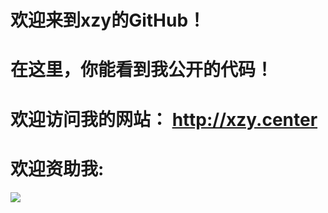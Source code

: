 # 欢迎来到xzy的GitHub！
# 在这里，你能看到我公开的代码！
# 欢迎访问我的网站： http://xzy.center
# 欢迎资助我:
 ![](http://xzy.center/pic/fullsizerender(2).jpg)
